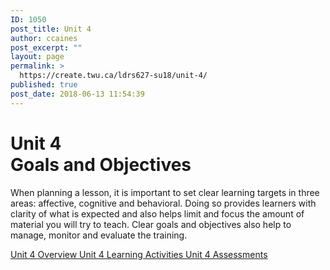 ```yaml
---
ID: 1050
post_title: Unit 4
author: ccaines
post_excerpt: ""
layout: page
permalink: >
  https://create.twu.ca/ldrs627-su18/unit-4/
published: true
post_date: 2018-06-13 11:54:39
---
```

<!--themify_builder_static-->

<h1>Unit 4<br />Goals and Objectives</h1>

When planning a lesson, it is important to set clear learning targets in three areas: affective, cognitive and behavioral. Doing so provides learners with clarity of what is expected and also helps limit and focus the amount of material you will try to teach. Clear goals and objectives also help to manage, monitor and evaluate the training.

<a href="https://create.twu.ca/ldrs627-su18/unit-4-overview/"> Unit 4 Overview </a> <a href="https://create.twu.ca/ldrs627-su18/unit-4-learning-activities/"> Unit 4 Learning Activities </a> <a href="https://create.twu.ca/ldrs627-su18/unit-4-topic-1/"> Unit 4 Assessments </a><!--/themify_builder_static-->